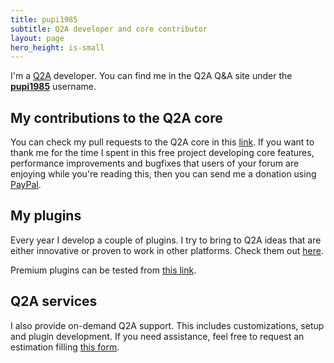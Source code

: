 ```yaml
---
title: pupi1985
subtitle: Q2A developer and core contributor
layout: page
hero_height: is-small
---
```


I'm a [Q2A](http://www.question2answer.org) developer. You can find me in the Q2A Q&A site under the [**pupi1985**](http://www.question2answer.org/qa/user/pupi1985) username. 

## My contributions to the Q2A core

You can check my pull requests to the Q2A core in this [link](https://github.com/q2a/question2answer/pulls?utf8=%E2%9C%93&q=is%3Apr+author%3Apupi1985). If you want to thank me for the time I spent in this free project developing core features, performance improvements and bugfixes that users of your forum are enjoying while you're reading this, then you can send me a donation using [PayPal](https://paypal.me/pupi1985).

## My plugins

Every year I develop a couple of plugins. I try to bring to Q2A ideas that are either innovative or proven to work in other platforms. Check them out [here](/plugins/).

Premium plugins can be tested from [this link](http://q2a-pupi1985.herokuapp.com).

## Q2A services

I also provide on-demand Q2A support. This includes customizations, setup and plugin development. If you need assistance, feel free to request an estimation filling [this form](http://form.jotformz.com/63018196663662).